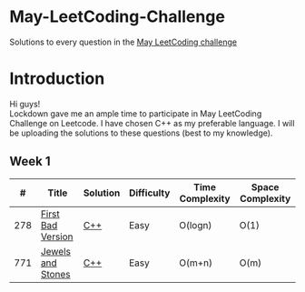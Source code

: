 
# May-LeetCoding-Challenge
Solutions to every question in the [May LeetCoding challenge](https://leetcode.com/explore/challenge/card/may-leetcoding-challenge/)  


Introduction
============
Hi guys!   
Lockdown gave me an ample time to participate in May LeetCoding Challenge on Leetcode.
I have chosen C++ as my preferable language. I will be uploading the solutions to these questions (best to my knowledge).


Week 1
------
| # | Title | Solution | Difficulty | Time Complexity | Space Complexity |
|---| ----- | -------- | ---------- | --------------- | ---------------- |
|278|[First Bad Version](https://leetcode.com/problems/first-bad-version/) | [C++](https://github.com/poor-kid/May-LeetCoding-Challenge/blob/master/Week%201/FirstBadVersion.cpp)|Easy| O(logn) | O(1) |
|771|[Jewels and Stones](https://leetcode.com/problems/jewels-and-stones/) | [C++](https://github.com/poor-kid/May-LeetCoding-Challenge/blob/master/Week%201/Jewels_and_Stones.cpp)|Easy| O(m+n) | O(m) |


